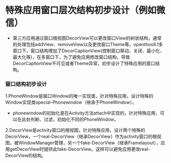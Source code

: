 # 特殊应用窗口层次结构初步设计（例如微信）
  - 第三方应用通过窗口根视图DecorView可以更改窗口View的树状结构，通常的处理包括addView、removeView以及更改窗口Theme等。openthos8.1多窗口下，窗口结构增加了DecorCaptionView(控制窗口移动、关闭、最小化、最大化等)，在多窗口下，为了避免应用修改窗口结构，导致DecorCaptionView不可见或者Theme异常，初步设计了特殊应用的窗口结构。
  
### 窗口结构初步设计
1.PhoneWindow是窗口Window的唯一实现类，针对特殊应用，设计特殊的Window实现类special-Phonewindow（继承于PhoneWindow）。
  
  - phonewindow的初始化是在Activity方法attach中实现的，针对特殊应用，可以在此处判断、过滤，初始化不同的PhoneWindow。

2.DecorView是activity窗口的根视图，针对特殊应用，设计两个特殊的DecorView，一个real-DecorView（继承DecorView）作为activity窗口的根视图，被WindowManager管理，另一个fake-DecorView（继承Framelayout），应用getDecorView时提供此fake-DecorView。这样可以避免应用更改real-DecorView的结构。

